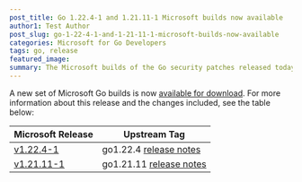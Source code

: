 ```yaml
---
post_title: Go 1.22.4-1 and 1.21.11-1 Microsoft builds now available
author1: Test Author
post_slug: go-1-22-4-1-and-1-21-11-1-microsoft-builds-now-available
categories: Microsoft for Go Developers
tags: go, release
featured_image:
summary: The Microsoft builds of the Go security patches released today, are now available for download.
---
```


A new set of Microsoft Go builds is now [available for download](https://github.com/microsoft/go#download-and-install).
For more information about this release and the changes included, see the table below:

| Microsoft Release | Upstream Tag |
|-------------------|--------------|
| [v1.22.4-1](https://github.com/microsoft/go/releases/tag/v1.22.4-1) | go1.22.4 [release notes](https://go.dev/doc/devel/release#go1.22.4) |
| [v1.21.11-1](https://github.com/microsoft/go/releases/tag/v1.21.11-1) | go1.21.11 [release notes](https://go.dev/doc/devel/release#go1.21.11) |
